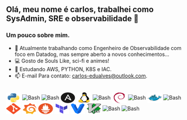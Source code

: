 ## Olá, meu nome é carlos, trabalhei como SysAdmin, SRE e observabilidade 👋

### Um pouco sobre mim.

- 🔭 Atualmente trabalhando como Engenheiro de Observabilidade com foco em Datadog, mas sempre aberto a novos conhecimentos...
- 💻 Gosto de Souls Like, sci-fi e animes!
- 🌱 Estudando AWS, PYTHON, K8S e IAC.
- 📫 E-mail Para contato: carlos-edualves@outlook.com.


<div style="display: inline_block"><br>
  <img align="center" alt="Python" height="30" width="40" src="https://raw.githubusercontent.com/devicons/devicon/master/icons/python/python-original.svg">
  <img align="center" alt="Bash" height="30" width="40" src="https://cdn.jsdelivr.net/gh/devicons/devicon@latest/icons/bash/bash-original.svg">
  <img align="center" alt="Bash" height="30" width="40" src="https://cdn.jsdelivr.net/gh/devicons/devicon@latest/icons/powershell/powershell-original.svg">
  <img align="center" alt="Bash" height="30" width="40" src="https://github.com/devicons/devicon/blob/master/icons/ansible/ansible-original.svg">
  <img align="center" alt="Bash" height="30" width="40" src="https://github.com/devicons/devicon/blob/master/icons/linux/linux-original.svg">
  <img align="center" alt="Bash" height="30" width="40" src="https://cdn.jsdelivr.net/gh/devicons/devicon@latest/icons/opensuse/opensuse-original.svg">
  <img align="center" alt="Bash" height="30" width="40" src="https://github.com/devicons/devicon/blob/master/icons/debian/debian-plain.svg">
  <img align="center" alt="Bash" height="30" width="40" src="https://cdn.jsdelivr.net/gh/devicons/devicon@latest/icons/centos/centos-original.svg">
  <img align="center" alt="Bash" height="30" width="40" src="https://github.com/devicons/devicon/blob/master/icons/docker/docker-original.svg">
  <img align="center" alt="Bash" height="30" width="40" src="https://cdn.jsdelivr.net/gh/devicons/devicon@latest/icons/kubernetes/kubernetes-original.svg">
  <img align="center" alt="Bash" height="30" width="40" src="https://github.com/devicons/devicon/blob/master/icons/git/git-original.svg">
  <img align="center" alt="Bash" height="30" width="40" src="https://github.com/devicons/devicon/blob/master/icons/grafana/grafana-original.svg">
  <img align="center" alt="Bash" height="30" width="40" src="https://github.com/devicons/devicon/blob/master/icons/prometheus/prometheus-original.svg">
  <img align="center" alt="Bash" height="30" width="40" src="https://github.com/devicons/devicon/blob/master/icons/terraform/terraform-original.svg">
  <img align="center" alt="Bash" height="30" width="40" src="https://github.com/devicons/devicon/blob/master/icons/vagrant/vagrant-original.svg">
  <img align="center" alt="Bash" height="30" width="40" src="https://github.com/devicons/devicon/blob/master/icons/vim/vim-original.svg">
  <img align="center" alt="Bash" height="30" width="40" src="https://cdn.jsdelivr.net/gh/devicons/devicon@latest/icons/amazonwebservices/amazonwebservices-plain-wordmark.svg">
  <img align="center" alt="Bash" height="30" width="40" src="https://cdn.jsdelivr.net/gh/devicons/devicon@latest/icons/azure/azure-original.svg">
</div>
